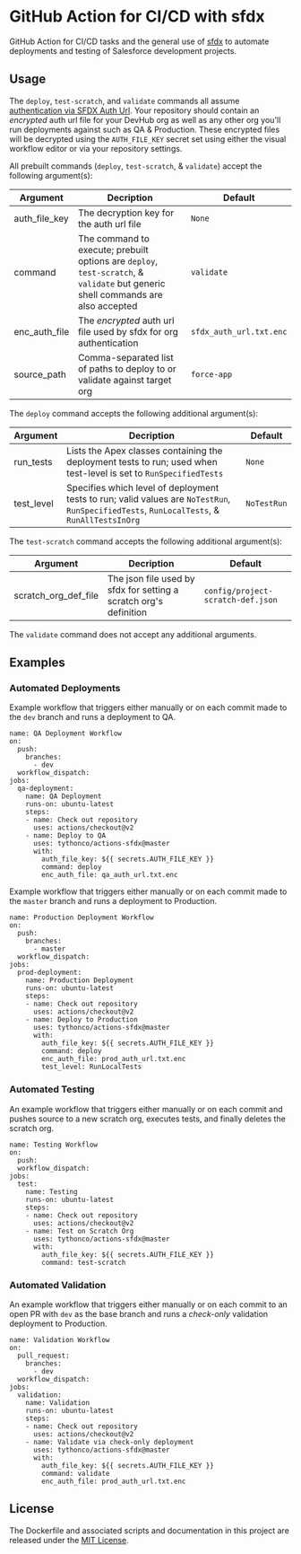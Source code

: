 # GitHub Action for CI/CD with sfdx

GitHub Action for CI/CD tasks and the general use of [sfdx](https://developer.salesforce.com/platform/dx) to automate deployments and testing of Salesforce development projects.

## Usage

The `deploy`, `test-scratch`, and `validate` commands all assume [authentication via SFDX Auth Url](http://www.crmscience.com/single-post/2018/01/22/Salesforce-Logins-for-Continuous-Integration-and-Delivery).
Your repository should contain an *encrypted* auth url file for your DevHub org as well as any other org you'll run deployments against such as QA & Production.
These encrypted files will be decrypted using the `AUTH_FILE_KEY` secret set using either the visual workflow editor or via your repository settings.

All prebuilt commands (`deploy`, `test-scratch`, & `validate`) accept the following argument(s):

| Argument | Decription | Default |
| --- | --- | --- |
| auth_file_key | The decryption key for the auth url file | `None` |
| command | The command to execute; prebuilt options are `deploy`, `test-scratch`, & `validate` but generic shell commands are also accepted | `validate` |
| enc_auth_file | The *encrypted* auth url file used by sfdx for org authentication | `sfdx_auth_url.txt.enc` |
| source_path | Comma-separated list of paths to deploy to or validate against target org | `force-app` |

The `deploy` command accepts the following additional argument(s):

| Argument | Decription | Default |
| --- | --- | --- |
| run_tests | Lists the Apex classes containing the deployment tests to run; used when test-level is set to `RunSpecifiedTests` | `None` |
| test_level | Specifies which level of deployment tests to run; valid values are `NoTestRun`, `RunSpecifiedTests`, `RunLocalTests`, & `RunAllTestsInOrg` | `NoTestRun` |

The `test-scratch` command accepts the following additional argument(s):

| Argument | Decription | Default |
| --- | --- | --- |
| scratch_org_def_file | The json file used by sfdx for setting a scratch org's definition | `config/project-scratch-def.json` |

The `validate` command does not accept any additional arguments.

## Examples

### Automated Deployments

Example workflow that triggers either manually or on each commit made to the `dev` branch and runs a deployment to QA.

```
name: QA Deployment Workflow
on:
  push:
    branches:
      - dev
  workflow_dispatch:
jobs:
  qa-deployment:
    name: QA Deployment
    runs-on: ubuntu-latest
    steps:
    - name: Check out repository
      uses: actions/checkout@v2
    - name: Deploy to QA
      uses: tythonco/actions-sfdx@master
      with:
        auth_file_key: ${{ secrets.AUTH_FILE_KEY }}
        command: deploy
        enc_auth_file: qa_auth_url.txt.enc
```

Example workflow that triggers either manually or on each commit made to the `master` branch and runs a deployment to Production.

```
name: Production Deployment Workflow
on:
  push:
    branches:
      - master
  workflow_dispatch:
jobs:
  prod-deployment:
    name: Production Deployment
    runs-on: ubuntu-latest
    steps:
    - name: Check out repository
      uses: actions/checkout@v2
    - name: Deploy to Production
      uses: tythonco/actions-sfdx@master
      with:
        auth_file_key: ${{ secrets.AUTH_FILE_KEY }}
        command: deploy
        enc_auth_file: prod_auth_url.txt.enc
        test_level: RunLocalTests
```

### Automated Testing

An example workflow that triggers either manually or on each commit and pushes source to a new scratch org, executes tests, and finally deletes the scratch org.

```
name: Testing Workflow
on:
  push:
  workflow_dispatch:
jobs:
  test:
    name: Testing
    runs-on: ubuntu-latest
    steps:
    - name: Check out repository
      uses: actions/checkout@v2
    - name: Test on Scratch Org
      uses: tythonco/actions-sfdx@master
      with:
        auth_file_key: ${{ secrets.AUTH_FILE_KEY }}
        command: test-scratch
```

### Automated Validation

An example workflow that triggers either manually or on each commit to an open PR with `dev` as the base branch and runs a *check-only* validation deployment to Production.

```
name: Validation Workflow
on:
  pull_request:
    branches:
      - dev
  workflow_dispatch:
jobs:
  validation:
    name: Validation
    runs-on: ubuntu-latest
    steps:
    - name: Check out repository
      uses: actions/checkout@v2
    - name: Validate via check-only deployment
      uses: tythonco/actions-sfdx@master
      with:
        auth_file_key: ${{ secrets.AUTH_FILE_KEY }}
        command: validate
        enc_auth_file: prod_auth_url.txt.enc
```

## License

The Dockerfile and associated scripts and documentation in this project are released under the [MIT License](LICENSE.md).
